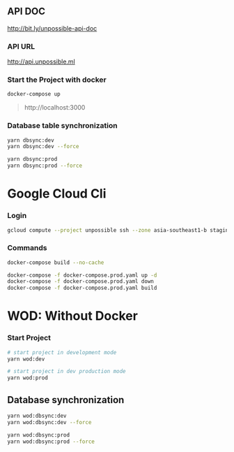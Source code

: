 ## API DOC

http://bit.ly/unpossible-api-doc

### API URL

http://api.unpossible.ml

### Start the Project with docker

```bash
docker-compose up
```

> http://localhost:3000

### Database table synchronization

```bash
yarn dbsync:dev
yarn dbsync:dev --force

yarn dbsync:prod
yarn dbsync:prod --force
```

# Google Cloud Cli

### Login

```bash
gcloud compute --project unpossible ssh --zone asia-southeast1-b staging
```

### Commands

```bash
docker-compose build --no-cache

docker-compose -f docker-compose.prod.yaml up -d
docker-compose -f docker-compose.prod.yaml down
docker-compose -f docker-compose.prod.yaml build
```

# WOD: Without Docker

### Start Project

```bash
# start project in development mode
yarn wod:dev

# start project in dev production mode
yarn wod:prod
```

## Database synchronization

```bash
yarn wod:dbsync:dev
yarn wod:dbsync:dev --force

yarn wod:dbsync:prod
yarn wod:dbsync:prod --force
```
